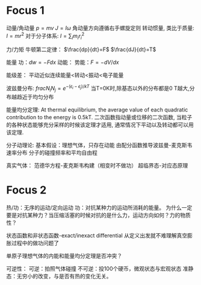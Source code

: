 # Focus 1
动量/角动量
$p=mv$
$J=I\omega$ 角动量方向遵循右手螺旋定则
转动惯量, 类比于质量: $I=mr^2$
对于分子体系: $I=\sum_{i}m_ir_i^2$

力/力矩
牛顿第二定律：
$\frac{dp}{dt}=F$
$\frac{dJ}{dt}=T$

能量
功：$dw=-Fdx$
动能：
势能：$F=-dV/dx$

能级差：
平动近似连续能量<转动<振动<电子能量

波兹曼分布:
$frac{N_i}{N_j}=e^{-(\epsilon_i-\epsilon_j)/kT}$
当T=0K时,除基态以外的分布都是0
T越大,分布越趋近于均匀分布

能量均分定理:
At thermal equilibrium, the average value of each quadratic contribution to the energy is 0.5kT.
二次函数指动量或位移的二次函数, 当粒子的各种状态能够充分采样的时候该定理才适用, 通常情况下平动以及转动都可以用该定理.

分子动理论:
基本假设：理想气体，只存在动能
由配分函数推导波兹曼-麦克斯韦速率分布
分子的碰撞频率和平均自由程

真实气体：
范德华方程-麦克斯韦构建（相变时不做功）
超临界态-对应态原理

# Focus 2
热/功：无序的运动/定向运动
功：对抗某种力的运动所消耗的能量。
为什么一定要是对抗某种力？当压缩活塞的时候对抗的是什么力，运动方向如何？力的物质性？

状态函数和非状态函数-exact/inexact differential
从定义出发就不难理解真空膨胀过程中的做功问题了

单原子理想气体的内能和能量均分定理是否冲突？

可逆性：
可逆：拍照气体碰撞
不可逆：投100个硬币，微观状态与宏观状态
准静态：无穷小的改变，与是否有热的变化无关。

















